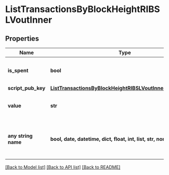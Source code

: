 # ListTransactionsByBlockHeightRIBSLVoutInner


## Properties
Name | Type | Description | Notes
------------ | ------------- | ------------- | -------------
**is_spent** | **bool** | Defines whether the output is spent or not. | 
**script_pub_key** | [**ListTransactionsByBlockHeightRIBSLVoutInnerScriptPubKey**](ListTransactionsByBlockHeightRIBSLVoutInnerScriptPubKey.md) |  | 
**value** | **str** | Represents the sent/received amount. | 
**any string name** | **bool, date, datetime, dict, float, int, list, str, none_type** | any string name can be used but the value must be the correct type | [optional]

[[Back to Model list]](../README.md#documentation-for-models) [[Back to API list]](../README.md#documentation-for-api-endpoints) [[Back to README]](../README.md)



